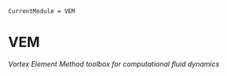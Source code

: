 ```@meta
CurrentModule = VEM
```

# VEM

*Vortex Element Method toolbox for computational fluid dynamics*

